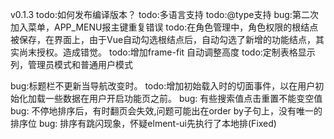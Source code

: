 v0.1.3
todo:如何发布编译版本？
todo:多语言支持
todo:@type支持
bug:第二次加入菜单，APP_MENU报主键重复错误
todo:在角色管理中，角色权限的根结点被保存，在界面上，由于Vue自动勾选根结点后，自动勾选了新增的功能结点，其实尚末授权。造成错觉。
todo:增加frame-fit 自动调整高度
todo:定制表格显示列，管理员模式和普通用户模式

bug:标题栏不更新当导航改变时。
todo:增加初始载入时的切面事件，以在用户初始化加载一些数据在用户开启功能页之前。
bug: 有些搜索值点击重置不能变空值
bug: 不停地排序后，有时翻页会失效,问题可能出在order by子句上，没有唯一的排序位
bug: 排序有跳闪现象，怀疑elment-ui先执行了本地排(Fixed)
